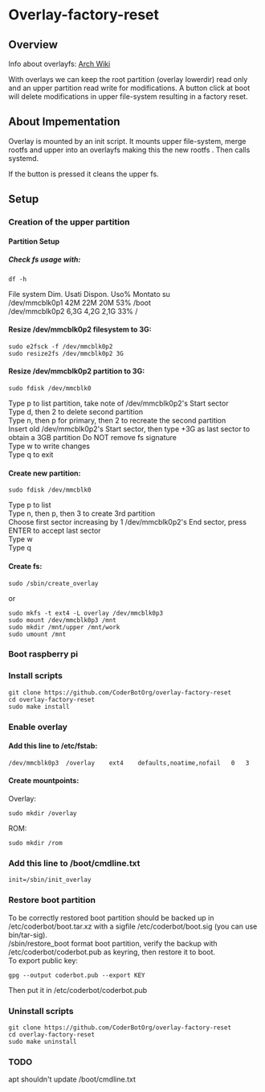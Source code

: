 # Overlay-factory-reset
## Overview
Info about overlayfs: [Arch Wiki](https://wiki.archlinux.org/index.php/Overlay_filesystem)

With overlays we can keep the root partition (overlay lowerdir) read only and an upper partition read write for modifications.
A button click at boot will delete modifications in upper file-system resulting in a factory reset.

## About Impementation
Overlay is mounted by an init script. It mounts upper file-system, merge rootfs and upper into an overlayfs making this the new rootfs . Then calls systemd.

If the button is pressed it cleans the upper fs.

## Setup
### Creation of the upper partition
#### Partition Setup
##### Check fs usage with:  
```
df -h
```
File system Dim. Usati Dispon. Uso% Montato su  
/dev/mmcblk0p1              42M   22M     20M  53% /boot  
/dev/mmcblk0p2             6,3G  4,2G    2,1G  33% /  

#### Resize /dev/mmcblk0p2 filesystem to 3G:  
```
sudo e2fsck -f /dev/mmcblk0p2
sudo resize2fs /dev/mmcblk0p2 3G
```

#### Resize /dev/mmcblk0p2 partition to 3G:
```
sudo fdisk /dev/mmcblk0
```
Type p to list partition, take note of /dev/mmcblk0p2's Start sector  
Type d, then 2 to delete second partition  
Type n, then p for primary, then 2 to recreate the second partition  
Insert old /dev/mmcblk0p2's Start sector, then type +3G as last sector to obtain a 3GB partition
Do NOT remove fs signature  
Type w to write changes  
Type q to exit  

#### Create new partition:  
```
sudo fdisk /dev/mmcblk0
```
Type p to list  
Type n, then p, then 3 to create 3rd partition  
Choose first sector increasing by 1 /dev/mmcblk0p2's End sector, press ENTER to accept last sector  
Type w  
Type q  

#### Create fs:  
```
sudo /sbin/create_overlay
```
or  
```
sudo mkfs -t ext4 -L overlay /dev/mmcblk0p3
sudo mount /dev/mmcblk0p3 /mnt
sudo mkdir /mnt/upper /mnt/work
sudo umount /mnt
```
### Boot raspberry pi
### Install scripts
```
git clone https://github.com/CoderBotOrg/overlay-factory-reset
cd overlay-factory-reset
sudo make install
```

### Enable overlay
#### Add this line to /etc/fstab:
```
/dev/mmcblk0p3	/overlay	ext4	defaults,noatime,nofail	  0	  3
```

#### Create mountpoints:
Overlay:
```
sudo mkdir /overlay
```
ROM:
```
sudo mkdir /rom
```

### Add this line to /boot/cmdline.txt
```
init=/sbin/init_overlay
```

### Restore boot partition
To be correctly restored boot partition should be backed up in /etc/coderbot/boot.tar.xz with a sigfile /etc/coderbot/boot.sig (you can use bin/tar-sig).  
/sbin/restore_boot format boot partition, verify the backup with /etc/coderbot/coderbot.pub as keyring, then restore it to boot.  
To export public key:
```
gpg --output coderbot.pub --export KEY
```
Then put it in /etc/coderbot/coderbot.pub

### Uninstall scripts
```
git clone https://github.com/CoderBotOrg/overlay-factory-reset
cd overlay-factory-reset
sudo make uninstall
```

### TODO
apt shouldn't update /boot/cmdline.txt
